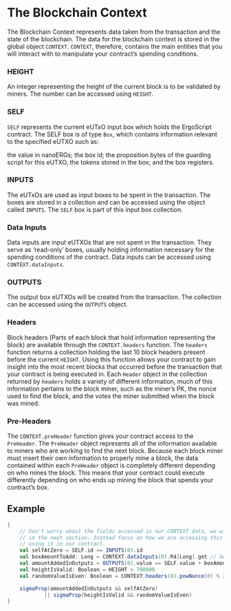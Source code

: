 # The Blockchain Context

The Blockchain Context represents data taken from the transaction and the state of the blockchain. The data for the blockchain context is stored in the global object `CONTEXT`. `CONTEXT`, therefore, contains the main entities that you will interact with to manipulate your contract’s spending conditions.

### HEIGHT

An integer representing the height of the current block is to be validated by miners. The number can be accessed using `HEIGHT`.

### SELF

`SELF` represents the current eUTxO input box which holds the ErgoScript contract. The SELF box is of type `Box`, which contains information relevant to the specified eUTXO such as:

the value in nanoERGs; the box id; the proposition bytes of the guarding script for this eUTXO, the tokens stored in the box; and the box registers.

### INPUTS

The eUTxOs are used as input boxes to be spent in the transaction. The boxes are stored in a collection and can be accessed using the object called `INPUTS`. The `SELF` box is part of this input box collection.

### Data Inputs

Data inputs are input eUTXOs that are not spent in the transaction. They serve as ‘read-only’ boxes, usually holding information necessary for the spending conditions of the contract. Data inputs can be accessed using `CONTEXT.dataInputs`.

### OUTPUTS

The output box eUTXOs will be created from the transaction. The collection can be accessed using the `OUTPUTS` object.

### Headers

Block headers (Parts of each block that hold information representing the block) are available through the `CONTEXT.headers` function. The `headers` function returns a collection holding the last 10 block headers present before the current `HEIGHT`. Using this function allows your contract to gain insight into the most recent blocks that occurred before the transaction that your contract is being executed in. Each `Header` object in the collection returned by `headers` holds a variety of different information, much of this information pertains to the block miner, such as the miner’s PK, the nonce used to find the block, and the votes the miner submitted when the block was mined.

### Pre-Headers

The `CONTEXT.preHeader` function gives your contract access to the `PreHeader`. The `PreHeader` object represents all of the information available to miners who are working to find the next block. Because each block miner must insert their own information to properly mine a block, the data contained within each `PreHeader` object is completely different depending on who mines the block. This means that your contract could execute differently depending on who ends up mining the block that spends your contract’s box.

## Example

```scala
{
	// Don't worry about the fields accessed in our CONTEXT data, we will go more in depth
	// in the next section. Instead focus on how we are accessing this data and then using
	// using it in our contract.
	val selfAtZero = SELF.id == INPUTS(0).id
	val boxAmountToAdd: Long = CONTEXT.dataInputs(0).R4[Long].get // Get's a long from R4
	val amountAddedInOutputs = OUTPUTS(0).value == SELF.value + boxAmountToAdd
	val heightIsValid: Boolean = HEIGHT > 700000
	val randomValueIsEven: Boolean = CONTEXT.headers(0).powNonce(0) % 2 == 0

	sigmaProp(amountAddedInOutputs && selfAtZero) 
			|| sigmaProp(heightIsValid && randomValueIsEven)
}
```
